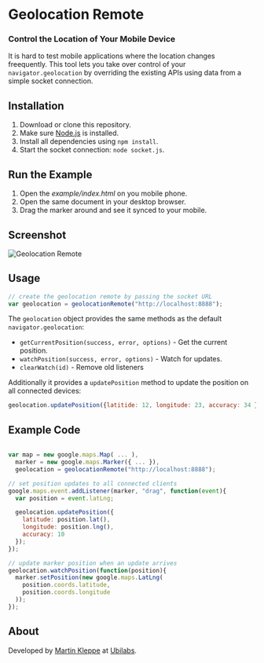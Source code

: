 # Geolocation Remote 
### Control the Location of Your Mobile Device

It is hard to test mobile applications where the location changes freequently. This tool lets you take over control of your `navigator.geolocation` by overriding the existing APIs using data from a simple socket connection.

## Installation

1. Download or clone this repository.
2. Make sure [Node.js](http://nodejs.org/) is installed.
3. Install all dependencies using `npm install`.
4. Start the socket connection: `node socket.js`.

## Run the Example

1. Open the _example/index.html_ on you mobile phone.
2. Open the same document in your desktop browser.
3. Drag the marker around and see it synced to your mobile.

## Screenshot

![Geolocation Remote](https://raw.github.com/ubilabs/geolocation-remote/master/screenshot.png)

## Usage

```js
// create the geolocation remote by passing the socket URL
var geolocation = geolocationRemote("http://localhost:8888");
```

The `geolocation` object provides the same methods as the default `navigator.geolocation`:

* `getCurrentPosition(success, error, options)` - Get the current position.
* `watchPosition(success, error, options)` - Watch for updates.
* `clearWatch(id)` - Remove old listeners

Additionally it provides a `updatePosition` method to update the position on all connected devices:

```js
geolocation.updatePosition({latitide: 12, longitude: 23, accuracy: 34 });
``` 


## Example Code

```js

var map = new google.maps.Map( ... ),
  marker = new google.maps.Marker({ ... }),
  geolocation = geolocationRemote("http://localhost:8888");

// set position updates to all connected clients
google.maps.event.addListener(marker, "drag", function(event){
  var position = event.latLng;

  geolocation.updatePosition({
    latitude: position.lat(),
    longitude: position.lng(),
    accuracy: 10
  });
});

// update marker position when an update arrives
geolocation.watchPosition(function(position){
  marker.setPosition(new google.maps.LatLng(
    position.coords.latitude,
    position.coords.longitude
  ));
});
```

## About

Developed by [Martin Kleppe](http://twitter.com/aemkei) at [Ubilabs](http://ubilabs.net).
